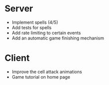 # Server

- Implement spells (4/5)
- Add tests for spells
- Add rate limiting to certain events
- Add an automatic game finishing mechanism


# Client

- Improve the cell attack animations
- Game tutorial on home page

